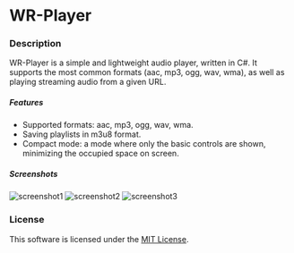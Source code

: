 # WR-Player


### Description
WR-Player is a simple and lightweight audio player, written in C#.
It supports the most common formats (aac, mp3, ogg, wav, wma), as well as playing streaming audio from a given URL.


##### Features
* Supported formats: aac, mp3, ogg, wav, wma.
* Saving playlists in m3u8 format.
* Compact mode: a mode where only the basic controls are shown, minimizing the occupied space on screen.


##### Screenshots
![screenshot1](https://user-images.githubusercontent.com/44162363/51832848-79ae1480-22fe-11e9-83b4-75d0eed61f3a.png)
![screenshot2](https://user-images.githubusercontent.com/44162363/51832850-7a46ab00-22fe-11e9-833c-5b9c65d20000.png)
![screenshot3](https://user-images.githubusercontent.com/44162363/51832852-7a46ab00-22fe-11e9-9c25-1c61a4899985.png)


### License
This software is licensed under the [MIT License](https://github.com/elgaspar/WR-Player/blob/master/LICENSE).
